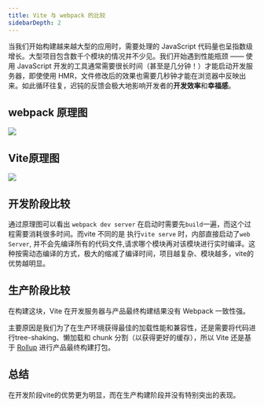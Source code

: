 ```yaml
---
title: Vite 与 webpack 的比较
sidebarDepth: 2
---
```


当我们开始构建越来越大型的应用时，需要处理的 JavaScript 代码量也呈指数级增长。大型项目包含数千个模块的情况并不少见。我们开始遇到性能瓶颈 —— 使用 JavaScript 开发的工具通常需要很长时间（甚至是几分钟！）才能启动开发服务器，即使使用 HMR，文件修改后的效果也需要几秒钟才能在浏览器中反映出来。如此循环往复，迟钝的反馈会极大地影响开发者的**开发效率**和**幸福感**。

## webpack 原理图

![](https://cn.vitejs.dev/assets/bundler.37740380.png)

## Vite原理图

![](https://cn.vitejs.dev/assets/esm.3070012d.png)

## 开发阶段比较

通过原理图可以看出 `webpack dev server` 在启动时需要先`build`一遍，而这个过程需要消耗很多时间。而vite 不同的是 执行`vite serve` 时，内部直接启动了`web Server`, 并不会先编译所有的代码文件,请求哪个模块再对该模块进行实时编译。这种按需动态编译的方式，极大的缩减了编译时间，项目越复杂、模块越多，vite的优势越明显。


## 生产阶段比较

在构建这块，Vite 在开发服务器与产品最终构建结果没有 Webpack 一致性强。

主要原因是我们为了在生产环境获得最佳的加载性能和兼容性，还是需要将代码进行tree-shaking、懒加载和 chunk 分割（以获得更好的缓存），所以 Vite 还是基于 [Rollup](https://rollupjs.org/) 进行产品最终构建打包。



## 总结

在开发阶段vite的优势更为明显，而在生产构建阶段并没有特别突出的表现。




